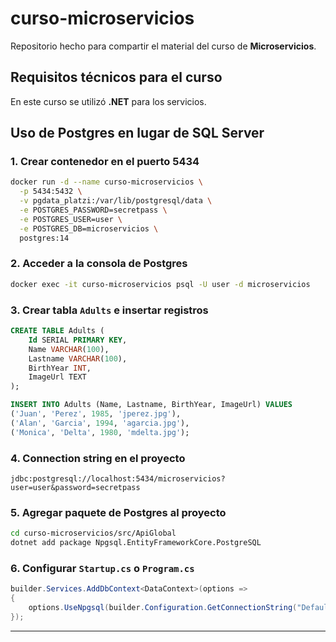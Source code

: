 # curso-microservicios

Repositorio hecho para compartir el material del curso de **Microservicios**.

## Requisitos técnicos para el curso

En este curso se utilizó **.NET** para los servicios.

## Uso de Postgres en lugar de SQL Server

### 1. Crear contenedor en el puerto 5434

```bash
docker run -d --name curso-microservicios \
  -p 5434:5432 \
  -v pgdata_platzi:/var/lib/postgresql/data \
  -e POSTGRES_PASSWORD=secretpass \
  -e POSTGRES_USER=user \
  -e POSTGRES_DB=microservicios \
  postgres:14
```

### 2. Acceder a la consola de Postgres

```bash
docker exec -it curso-microservicios psql -U user -d microservicios
```

### 3. Crear tabla `Adults` e insertar registros

```sql
CREATE TABLE Adults (
    Id SERIAL PRIMARY KEY,
    Name VARCHAR(100),
    Lastname VARCHAR(100),
    BirthYear INT,
    ImageUrl TEXT
);

INSERT INTO Adults (Name, Lastname, BirthYear, ImageUrl) VALUES
('Juan', 'Perez', 1985, 'jperez.jpg'),
('Alan', 'Garcia', 1994, 'agarcia.jpg'),
('Monica', 'Delta', 1980, 'mdelta.jpg');
```

### 4. Connection string en el proyecto

```text
jdbc:postgresql://localhost:5434/microservicios?user=user&password=secretpass
```

### 5. Agregar paquete de Postgres al proyecto

```bash
cd curso-microservicios/src/ApiGlobal
dotnet add package Npgsql.EntityFrameworkCore.PostgreSQL
```

### 6. Configurar `Startup.cs` o `Program.cs`

```csharp
builder.Services.AddDbContext<DataContext>(options =>
{
    options.UseNpgsql(builder.Configuration.GetConnectionString("DefaultConnection"));
});
```

---